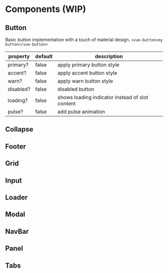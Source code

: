 # Components (WIP)

## Button

Basic button implementation with a touch of material design. `<vue-button>my button</vue-button>`

property    | default             | description
------------|---------------------|------------------------------
primary?    | false               | apply primary button style
accent?     | false               | apply accent button style
warn?       | false               | apply warn button style
disabled?   | false               | disabled button
loading?    | false               | shows loading indicator instead of slot content
pulse?      | false               | add pulse animation

## Collapse

## Footer

## Grid

## Input

## Loader

## Modal

## NavBar

## Panel

## Tabs
